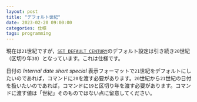 ```yaml
---
layout: post
title: "デフォルト世紀"
date: 2023-02-20 09:00:00
categories: 仕様
tags: programming
---
```


現在は`21`世紀ですが，[`SET DEFAULT CENTURY`](https://doc.4d.com/4Dv19/4D/19.5/SET-DEFAULT-CENTURY.301-6136794.ja.html)のデフォルト設定は引き続き`20`世紀（区切り年`30`）となっています。これは仕様です。

日付の *Internal date short special* 表示フォーマットで`21`世紀をデフォルトにしたいのであれば，コマンドに`20`を渡す必要があります。`20`世紀から`21`世紀の日付を扱いたいのであれば，コマンドに`19`と区切り年を渡す必要があります。コマンドに渡す値は「世紀」そのものではない点に留意してください。
